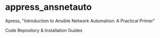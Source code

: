 # appress_ansnetauto
Apress, "Introduction to Ansible Network Automation: A Practical Primer"

Code Repository & Installation Guides
